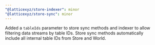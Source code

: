 ```yaml
---
"@latticexyz/store-indexer": minor
"@latticexyz/store-sync": minor
---
```


Added a `tableIds` parameter to store sync methods and indexer to allow filtering data streams by table IDs. Store sync methods automatically include all internal table IDs from Store and World.

